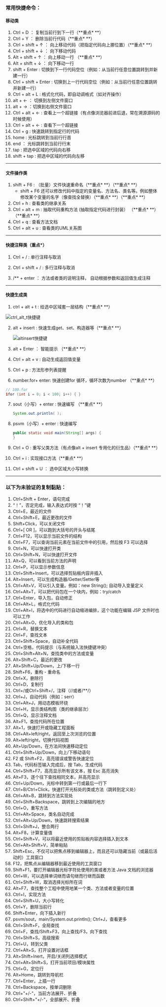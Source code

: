 ### 常用快捷命令：

#### 移动类

1.  Ctrl + D ： 复制当前行到下一行（\*\*重点\* \*\*）
2.  Ctrl + Y ： 删除当前行代码（\*\*重点\* \*\*）
3.  Ctrl + shift + ↑ ： 向上移动代码（把指定代码向上挪位置）（\*\*重点\* \*\*）
4.  Ctrl + shift + ↓ ： 向下移动代码
5.  Alt + shift + ↑ ： 向上移动一行 （\*\*重点\* \*\*）
6.  Alt + shift + ↓ ： 向下移动一行
7.  shift + Enter : 切换到下一行代码空位（例如：从当前行任意位置跳转到并新建一行）
8.  Ctrl + shift + Enter : 切换到上一行代码空位（例如：从当前行任意位置跳转并新建一行）
9.  Ctrl + alt + L : 格式化代码，即自动调格式（如对齐操作）
10.  alt + ← ： 切换到左侧文件窗口
11.  alt + → ：切换到右侧文件窗口
12.  Ctrl + alt + ← : 查看上一个超链接（有点像浏览器前进后退，常在溯源源码的时候使用）
13.  Ctrl + alt + ← : 查看下一个超链接
14.  Ctrl + g : 快速跳转到指定行的代码
15.  home : 光标跳转到当前行行首
16.  end ： 光标跳转到当前行行末
17.  tap : 把选中区域的代码向右移
18.  shift + tap : 把选中区域的代码向左移

___

#### 文件操作类

1.  shift + F6 : （批量）文件快速重命名（\*\*重点\* **）（**重点\* \*\*）
    -   shift + F6 还可以修改代码中指定的变量名、方法名、类名等。例如整体修改某个变量的名字（像查找全替换）（\*\*重点\* **）（**重点\* \*\*）
2.  Ctrl + h : 查看类的继承关系
3.  Ctrl + alt + m : 抽取代码重构方法 (抽取指定代码进行封装） （\*\*重点\* **）（**重点\* \*\*）
4.  Ctrl + q : 查看方法文档
5.  Ctrl + alt + u : 查看类的UML关系图

___

#### 快捷注释类（重点\*）

1.  Ctrl + / : 单行注释与取消
    
2.  Ctrl + shift + / : 多行注释与取消
    
3.  /\*\* + enter ： 方法或者类的说明注释， 自动根据参数和返回值生成注释
    

___

#### 快捷生成类

1.  ctrl + alt + t : 给选中区域套一层结构（\*\*重点\* \*\*）

![ctrl_alt_t快捷键](https://img2023.cnblogs.com/blog/3330274/202312/3330274-20231219013910220-1166754854.jpg)

2.  alt + insert : 快速生成get、set、构造器等（\*\*重点\* \*\*）
    
    ![altinsert快捷键](https://img2023.cnblogs.com/blog/3330274/202312/3330274-20231219013928386-2015581351.jpg)
    
3.  alt + Enter ： 智能提示 （\*\*重点\* \*\*）
    
4.  Ctrl + alt + v : 自动生成返回值变量
    
5.  Ctrl + p : 方法形参列表提醒
    
6.  number.for+ enter: 快速创建for 循环，循环次数为number （\*\*重点\* \*\*）
    

```java
// 100.for
1for (int i = 0; i < 100; i++) { }
```

7.  sout（小写）+ enter : 快速编写 （\*\*重点\* \*\*）
    
    ```java
    System.out.println( );
    ```
    
8.  psvm（小写）+ enter : 快速编写
    
    ```java
    public static void main(String[] args) {
    }
    ```
    
9.  Ctrl + O : 重写父类方法（有点像alt + insert 专用化的衍生品）（\*\*重点\* \*\*）
    
10.  Ctrl + i : 实现接口方法（\*\*重点\* \*\*）
    
11.  Ctrl + shift + U ： 选中区域大小写转换


___

### 以下为未验证的复制黏贴：

1.  Ctrl+Shift + Enter，语句完成
2.  “！”，否定完成，输入表达式时按 “！”键
3.  Ctrl+E，最近的文件
4.  Ctrl+Shift+E，最近更改的文件
5.  Shift+Click，可以关闭文件
6.  Ctrl+\[ OR \]，可以跑到大括号的开头与结尾
7.  Ctrl+F12，可以显示当前文件的结构
8.  Ctrl+F7，可以查询当前元素在当前文件中的引用，然后按 F3 可以选择
9.  Ctrl+N，可以快速打开类
10.  Ctrl+Shift+N，可以快速打开文件
11.  Alt+Q，可以看到当前方法的声明
12.  Ctrl+P，可以显示参数信息
13.  Ctrl+Shift+Insert，可以选择剪贴板内容并插入
14.  Alt+Insert，可以生成构造器/Getter/Setter等
15.  Ctrl+Alt+V，可以引入变量。例如：new String(); 自动导入变量定义
16.  Ctrl+Alt+T，可以把代码包在一个块内，例如：try/catch
17.  Ctrl+Enter，导入包，自动修正
18.  Ctrl+Alt+L，格式化代码
19.  Ctrl+Alt+I，将选中的代码进行自动缩进编排，这个功能在编辑 JSP 文件时也可以工作
20.  Ctrl+Alt+O，优化导入的类和包
21.  Ctrl+R，替换文本
22.  Ctrl+F，查找文本
23.  Ctrl+Shift+Space，自动补全代码
24.  Ctrl+空格，代码提示（与系统输入法快捷键冲突）
25.  Ctrl+Shift+Alt+N，查找类中的方法或变量
26.  Alt+Shift+C，最近的更改
27.  Alt+Shift+Up/Down，上/下移一行
28.  Shift+F6，重构 - 重命名
29.  Ctrl+X，删除行
30.  Ctrl+D，复制行
31.  Ctrl+/或Ctrl+Shift+/，注释（//或者/\*\*/）
32.  Ctrl+J，自动代码（例如：serr）
33.  Ctrl+Alt+J，用动态模板环绕
34.  Ctrl+H，显示类结构图（类的继承层次）
35.  Ctrl+Q，显示注释文档
36.  Alt+F1，查找代码所在位置
37.  Alt+1，快速打开或隐藏工程面板
38.  Ctrl+Alt+left/right，返回至上次浏览的位置
39.  Alt+left/right，切换代码视图
40.  Alt+Up/Down，在方法间快速移动定位
41.  Ctrl+Shift+Up/Down，向上/下移动语句
42.  F2 或 Shift+F2，高亮错误或警告快速定位
43.  Tab，代码标签输入完成后，按 Tab，生成代码
44.  Ctrl+Shift+F7，高亮显示所有该文本，按 Esc 高亮消失
45.  Alt+F3，逐个往下查找相同文本，并高亮显示
46.  Ctrl+Up/Down，光标中转到第一行或最后一行下
47.  Ctrl+B/Ctrl+Click，快速打开光标处的类或方法（跳转到定义处）
48.  Ctrl+Alt+B，跳转到方法实现处
49.  Ctrl+Shift+Backspace，跳转到上次编辑的地方
50.  Ctrl+O，重写方法
51.  Ctrl+Alt+Space，类名自动完成
52.  Ctrl+Alt+Up/Down，快速跳转搜索结果
53.  Ctrl+Shift+J，整合两行
54.  Alt+F8，计算变量值
55.  Ctrl+Shift+V，可以将最近使用的剪贴板内容选择插入到文本
56.  Ctrl+Alt+Shift+V，简单粘贴
57.  Shift+Esc，不仅可以把焦点移到编辑器上，而且还可以隐藏当前（或最后活动的）工具窗口
58.  F12，把焦点从编辑器移到最近使用的工具窗口
59.  Shift+F1，要打开编辑器光标字符处使用的类或者方法 Java 文档的浏览器
60.  Ctrl+W，可以选择单词继而语句继而行继而函数
61.  Ctrl+Shift+W，取消选择光标所在词
62.  Alt+F7，查找整个工程中使用地某一个类、方法或者变量的位置
63.  Ctrl+I，实现方法
64.  Ctrl+Shift+U，大小写转化
65.  Ctrl+Y，删除当前行
66.  Shift+Enter，向下插入新行
67.  psvm/sout，main/System.out.println(); Ctrl+J，查看更多
68.  Ctrl+Shift+F，全局查找
69.  Ctrl+F，查找/Shift+F3，向上查找/F3，向下查找
70.  Ctrl+Shift+S，高级搜索
71.  Ctrl+U，转到父类
72.  Ctrl+Alt+S，打开设置对话框
73.  Alt+Shift+Inert，开启/关闭列选择模式
74.  Ctrl+Alt+Shift+S，打开当前项目/模块属性
75.  Ctrl+G，定位行
76.  Alt+Home，跳转到导航栏
77.  Ctrl+Enter，上插一行
78.  Ctrl+Backspace，按单词删除
79.  Ctrl+"+/-"，当前方法展开、折叠
80.  Ctrl+Shift+"+/-"，全部展开、折叠
